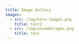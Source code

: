 ```yaml
---
title: Image Gallery
images:
  - src: /img/hero-imagez.png
    title: test2
  - src: /img/assembalages.png
    title: test
---
```


